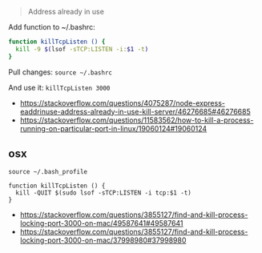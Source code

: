 >Address already in use

Add function to ~/.bashrc:

```bash
function killTcpListen () {
  kill -9 $(lsof -sTCP:LISTEN -i:$1 -t)
}
```

Pull changes: `source ~/.bashrc`

And use it: `killTcpListen 3000`

- https://stackoverflow.com/questions/4075287/node-express-eaddrinuse-address-already-in-use-kill-server/46276685#46276685
- https://stackoverflow.com/questions/11583562/how-to-kill-a-process-running-on-particular-port-in-linux/19060124#19060124

## osx

`source ~/.bash_profile`

```
function killTcpListen () {
  kill -QUIT $(sudo lsof -sTCP:LISTEN -i tcp:$1 -t)
}
```

- https://stackoverflow.com/questions/3855127/find-and-kill-process-locking-port-3000-on-mac/49587641#49587641
- https://stackoverflow.com/questions/3855127/find-and-kill-process-locking-port-3000-on-mac/37998980#37998980
